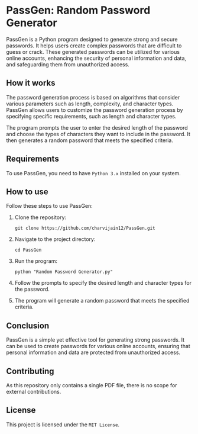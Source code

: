 # PassGen: Random Password Generator

PassGen is a Python program designed to generate strong and secure passwords. It helps users create complex passwords that are difficult to guess or crack. These generated passwords can be utilized for various online accounts, enhancing the security of personal information and data, and safeguarding them from unauthorized access.

## How it works

The password generation process is based on algorithms that consider various parameters such as length, complexity, and character types. PassGen allows users to customize the password generation process by specifying specific requirements, such as length and character types.

The program prompts the user to enter the desired length of the password and choose the types of characters they want to include in the password. It then generates a random password that meets the specified criteria.

## Requirements

To use PassGen, you need to have `Python 3.x` installed on your system.

## How to use

Follow these steps to use PassGen:

1. Clone the repository:
   ```
   git clone https://github.com/charvijain12/PassGen.git
   ```

2. Navigate to the project directory:
   ```
   cd PassGen
   ```

3. Run the program:
   ```
   python "Random Password Generator.py"
   ```

4. Follow the prompts to specify the desired length and character types for the password.

5. The program will generate a random password that meets the specified criteria.

## Conclusion

PassGen is a simple yet effective tool for generating strong passwords. It can be used to create passwords for various online accounts, ensuring that personal information and data are protected from unauthorized access.

## Contributing

As this repository only contains a single PDF file, there is no scope for external contributions.

## License

This project is licensed under the `MIT License`.
